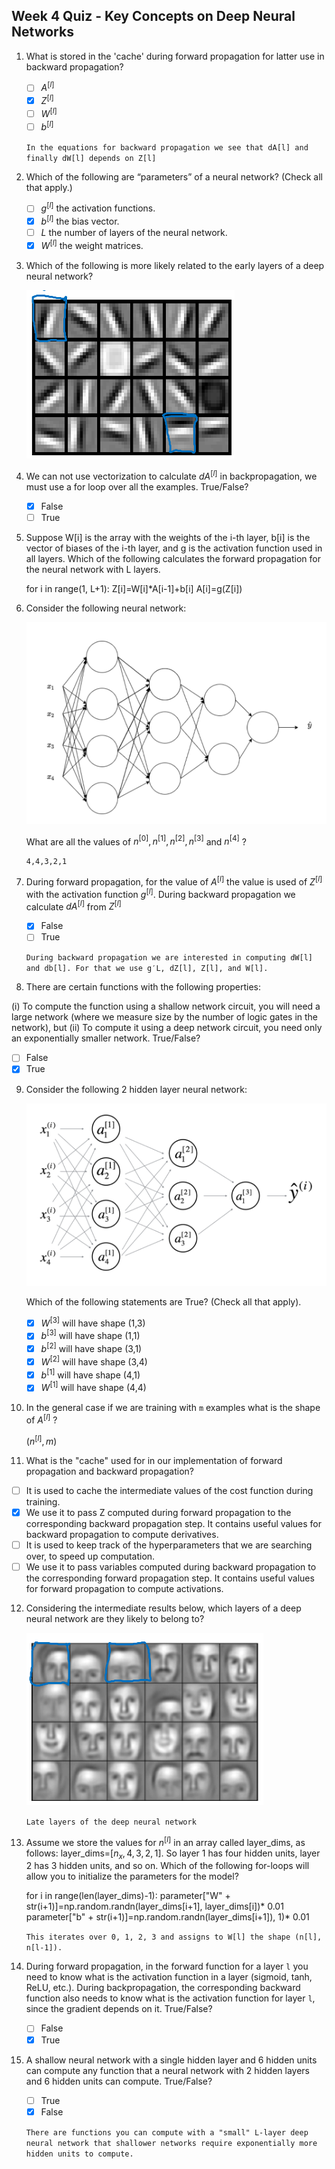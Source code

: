 ## Week 4 Quiz - Key Concepts on Deep Neural Networks

1. What is stored in the 'cache' during forward propagation for latter use in backward propagation?

   - [ ] $A^{[l]}$
   - [x] $Z^{[l]}$
   - [ ] $W^{[l]}$
   - [ ] $b^{[l]}$

   `In the equations for backward propagation we see that dA[l] and finally dW[l] depends on Z[l]`

2. Which of the following are “parameters” of a neural network? (Check all that apply.)

   - [ ] $g^{[l]}$ the activation functions.
   - [x] $b^{[l]}$ the bias vector.
   - [ ] $L$ the number of layers of the neural network.
   - [x] $W^{[l]}$ the weight matrices.

3. Which of the following is more likely related to the early layers of a deep neural network?

   ![q4-q3.1](./assets/q4-q3.1.png)

4. We can not use vectorization to calculate $dA^{[l]}$ in backpropagation, we must use a for loop over all the examples. True/False?

   - [x] False
   - [ ] True

5. Suppose W[i] is the array with the weights of the i-th layer, b[i] is the vector of biases of the i-th layer, and g is the activation function used in all layers. Which of the following calculates the forward propagation for the neural network with L layers.

   for i in range(1, L+1):
   Z[i]=W[i]\*A[i-1]+b[i]
   A[i]=g(Z[i])

6. Consider the following neural network:

   ![q4-q6](./assets/q4-q6.PNG)

   What are all the values of $n^{[0]}, n^{[1]}, n^{[2]}, n^{[3]}$ and $n^{[4]}$ ?

   `4,4,3,2,1`

7. During forward propagation, for the value of $A^{[l]}$ the value is used of $Z^{[l]}$ with the activation function $g^{[l]}$. During backward propagation we calculate $dA^{[l]}$ from $Z^{[l]}$

   - [x] False
   - [ ] True

   `During backward propagation we are interested in computing dW[l] and db[l]. For that we use g′L, dZ[l], Z[l], and W[l].`

8. There are certain functions with the following properties:

(i) To compute the function using a shallow network circuit, you will need a large network (where we measure size by the number of logic gates in the network), but (ii) To compute it using a deep network circuit, you need only an exponentially smaller network. True/False?

- [ ] False
- [x] True

9. Consider the following 2 hidden layer neural network:

   ![q4-q9](./assets/q4-q9.PNG)

   Which of the following statements are True? (Check all that apply).

   - [x] $W^{[3]}$ will have shape (1,3)
   - [x] $b^{[3]}$ will have shape (1,1)
   - [x] $b^{[2]}$ will have shape (3,1)
   - [x] $W^{[2]}$ will have shape (3,4)
   - [x] $b^{[1]}$ will have shape (4,1)
   - [x] $W^{[1]}$ will have shape (4,4)

10. In the general case if we are training with `m` examples what is the shape of $A^{[l]}$ ?

    $(n^{[l]},m)$

11. What is the "cache" used for in our implementation of forward propagation and backward propagation?

   - [ ] It is used to cache the intermediate values of the cost function during training.
   - [x] We use it to pass Z computed during forward propagation to the corresponding backward propagation step. It contains useful values for backward propagation to compute derivatives.
   - [ ] It is used to keep track of the hyperparameters that we are searching over, to speed up computation.
   - [ ] We use it to pass variables computed during backward propagation to the corresponding forward propagation step. It contains useful values for forward propagation to compute activations.

12. Considering the intermediate results below, which layers of a deep neural network are they likely to belong to?

    ![q4-q12](./assets/q4-q12.PNG)

    `Late layers of the deep neural network`

13. Assume we store the values for $n^{[l]}$ in an array called layer_dims, as follows: layer_dims=$[n_x, 4,3,2,1]$. So layer 1 has four hidden units, layer 2 has 3 hidden units, and so on. Which of the following for-loops will allow you to initialize the parameters for the model?

    for i in range(len(layer_dims)-1):
      parameter["W" + str(i+1)]=np.random.randn(layer_dims[i+1], layer_dims[i])* 0.01
      parameter["b" + str(i+1)]=np.random.randn(layer_dims[i+1]), 1)* 0.01

    `This iterates over 0, 1, 2, 3 and assigns to W[l] the shape (n[l], n[l-1]).`

14. During forward propagation, in the forward function for a layer `l` you need to know what is the activation function in a layer (sigmoid, tanh, ReLU, etc.). During backpropagation, the corresponding backward function also needs to know what is the activation function for layer `l`, since the gradient depends on it. True/False?

    - [ ] False
    - [X] True

15. A shallow neural network with a single hidden layer and 6 hidden units can compute any function that a neural network with 2 hidden layers and 6 hidden units can compute. True/False?

    - [ ] True
    - [X] False

    `There are functions you can compute with a "small" L-layer deep neural network that shallower networks require exponentially more hidden units to compute.`